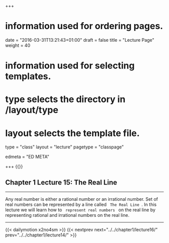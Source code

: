 +++
# information used for ordering pages.
date = "2016-03-31T13:21:43+01:00"
draft = false
title = "Lecture Page"
weight = 40

# information used for selecting templates.
# type selects the directory in /layout/type
# layout selects the template file.

type   = "class"
layout = "lecture"
pagetype = "classpage"





edmeta = "ED META"

+++
{{<credits ori="Maktab.pk" lec="Adil Mahmood" des="Qazi Rashid">}}
## Chapter 1 Lecture 15: The Real Line
<hr>
<p class="lead">
Any real number is either a rational number or an irrational number.
Set of real numbers can be represented by a line called <code> The Real Line </code>.
In this lecture we will learn how to <code> represent real numbers </code> on the real line by representing rational and irrational numbers on the real line.
</p>
<hr>
{{< dailymotion x2no4sm >}}
{{< nextprev next="../../chapter1/lecture16/"     prev="../../chapter1/lecture14/"  >}}
